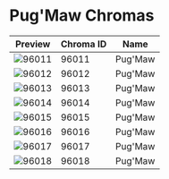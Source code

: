 # Pug'Maw Chromas

| Preview | Chroma ID | Name |
|---------|-----------|------|
| ![96011](https://raw.communitydragon.org/latest/plugins/rcp-be-lol-game-data/global/default/v1/champion-chroma-images/96/96011.png) | 96011 | Pug'Maw |
| ![96012](https://raw.communitydragon.org/latest/plugins/rcp-be-lol-game-data/global/default/v1/champion-chroma-images/96/96012.png) | 96012 | Pug'Maw |
| ![96013](https://raw.communitydragon.org/latest/plugins/rcp-be-lol-game-data/global/default/v1/champion-chroma-images/96/96013.png) | 96013 | Pug'Maw |
| ![96014](https://raw.communitydragon.org/latest/plugins/rcp-be-lol-game-data/global/default/v1/champion-chroma-images/96/96014.png) | 96014 | Pug'Maw |
| ![96015](https://raw.communitydragon.org/latest/plugins/rcp-be-lol-game-data/global/default/v1/champion-chroma-images/96/96015.png) | 96015 | Pug'Maw |
| ![96016](https://raw.communitydragon.org/latest/plugins/rcp-be-lol-game-data/global/default/v1/champion-chroma-images/96/96016.png) | 96016 | Pug'Maw |
| ![96017](https://raw.communitydragon.org/latest/plugins/rcp-be-lol-game-data/global/default/v1/champion-chroma-images/96/96017.png) | 96017 | Pug'Maw |
| ![96018](https://raw.communitydragon.org/latest/plugins/rcp-be-lol-game-data/global/default/v1/champion-chroma-images/96/96018.png) | 96018 | Pug'Maw |